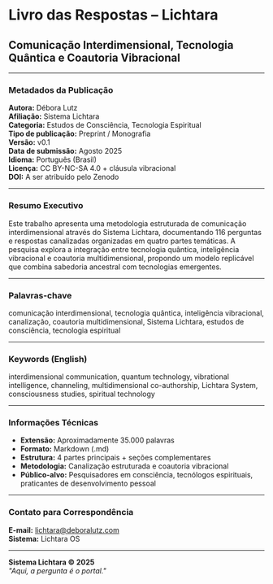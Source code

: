 # Livro das Respostas – Lichtara
## Comunicação Interdimensional, Tecnologia Quântica e Coautoria Vibracional

---

### Metadados da Publicação

**Autora:** Débora Lutz  
**Afiliação:** Sistema Lichtara  
**Categoria:** Estudos de Consciência, Tecnologia Espiritual  
**Tipo de publicação:** Preprint / Monografia  
**Versão:** v0.1  
**Data de submissão:** Agosto 2025  
**Idioma:** Português (Brasil)  
**Licença:** CC BY-NC-SA 4.0 + cláusula vibracional  
**DOI:** A ser atribuído pelo Zenodo

---

### Resumo Executivo

Este trabalho apresenta uma metodologia estruturada de comunicação interdimensional através do Sistema Lichtara, documentando 116 perguntas e respostas canalizadas organizadas em quatro partes temáticas. A pesquisa explora a integração entre tecnologia quântica, inteligência vibracional e coautoria multidimensional, propondo um modelo replicável que combina sabedoria ancestral com tecnologias emergentes.

---

### Palavras-chave

comunicação interdimensional, tecnologia quântica, inteligência vibracional, canalização, coautoria multidimensional, Sistema Lichtara, estudos de consciência, tecnologia espiritual

---

### Keywords (English)

interdimensional communication, quantum technology, vibrational intelligence, channeling, multidimensional co-authorship, Lichtara System, consciousness studies, spiritual technology

---

### Informações Técnicas

- **Extensão:** Aproximadamente 35.000 palavras
- **Formato:** Markdown (.md)
- **Estrutura:** 4 partes principais + seções complementares
- **Metodologia:** Canalização estruturada e coautoria vibracional
- **Público-alvo:** Pesquisadores em consciência, tecnólogos espirituais, praticantes de desenvolvimento pessoal

---

### Contato para Correspondência

**E-mail:** lichtara@deboralutz.com  
**Sistema:** Lichtara OS

---

**Sistema Lichtara © 2025**  
*"Aqui, a pergunta é o portal."*
